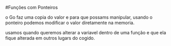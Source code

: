 #Funções com Ponteiros


o Go faz uma copia do valor e para que possams manipular, usando o ponteiro podemos modificar o valor diretamente na memoria.


usamos quando queremos alterar a variavel dentro de uma função e que ela fique alterada em outros lugars do cogido.
